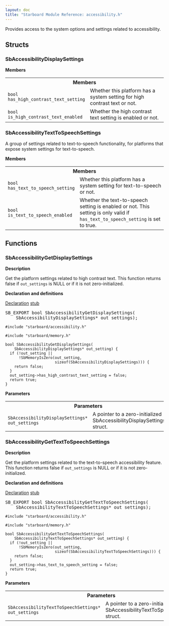 ```yaml
---
layout: doc
title: "Starboard Module Reference: accessibility.h"
---
```


Provides access to the system options and settings related to accessibility.

## Structs

### SbAccessibilityDisplaySettings

**Members**

<table class="responsive">
  <tr><th colspan="2">Members</th></tr>
  <tr>
    <td><code>bool</code><br>        <code>has_high_contrast_text_setting</code></td>    <td>Whether this platform has a system setting for high contrast text or not.</td>  </tr>
  <tr>
    <td><code>bool</code><br>        <code>is_high_contrast_text_enabled</code></td>    <td>Whether the high contrast text setting is enabled or not.</td>  </tr>
</table>

### SbAccessibilityTextToSpeechSettings

A group of settings related to text-to-speech functionality, for platforms
that expose system settings for text-to-speech.

**Members**

<table class="responsive">
  <tr><th colspan="2">Members</th></tr>
  <tr>
    <td><code>bool</code><br>        <code>has_text_to_speech_setting</code></td>    <td>Whether this platform has a system setting for text-to-speech or not.</td>  </tr>
  <tr>
    <td><code>bool</code><br>        <code>is_text_to_speech_enabled</code></td>    <td>Whether the text-to-speech setting is enabled or not. This setting is only
valid if <code>has_text_to_speech_setting</code> is set to true.</td>  </tr>
</table>

## Functions

### SbAccessibilityGetDisplaySettings

**Description**

Get the platform settings related to high contrast text.
This function returns false if `out_settings` is NULL or if it is
not zero-initialized.

**Declaration and definitions**

<div class="mdl-tabs mdl-js-tabs mdl-js-ripple-effect">
  <div class="mdl-tabs__tab-bar">
    <a href="#SbAccessibilityGetDisplaySettings-declaration" class="mdl-tabs__tab is-active">Declaration</a>
    <a href="#SbAccessibilityGetDisplaySettings-stub" class="mdl-tabs__tab">stub</a>
  </div>
  <div class="mdl-tabs__panel is-active" id="SbAccessibilityGetDisplaySettings-declaration">
<pre>
SB_EXPORT bool SbAccessibilityGetDisplaySettings(
    SbAccessibilityDisplaySettings* out_settings);
</pre>
</div>
  <div class="mdl-tabs__panel" id="SbAccessibilityGetDisplaySettings-stub">

```
#include "starboard/accessibility.h"

#include "starboard/memory.h"

bool SbAccessibilityGetDisplaySettings(
    SbAccessibilityDisplaySettings* out_setting) {
  if (!out_setting ||
      !SbMemoryIsZero(out_setting,
                      sizeof(SbAccessibilityDisplaySettings))) {
    return false;
  }
  out_setting->has_high_contrast_text_setting = false;
  return true;
}
```

  </div>
</div>

**Parameters**



<table class="responsive">
  <tr><th colspan="2">Parameters</th></tr>
  <tr>
    <td><code>SbAccessibilityDisplaySettings*</code><br>        <code>out_settings</code></td>
    <td>A pointer to a zero-initialized
SbAccessibilityDisplaySettings* struct.</td>
  </tr>
</table>

### SbAccessibilityGetTextToSpeechSettings

**Description**

Get the platform settings related to the text-to-speech accessibility
feature. This function returns false if `out_settings` is NULL or if it is
not zero-initialized.

**Declaration and definitions**

<div class="mdl-tabs mdl-js-tabs mdl-js-ripple-effect">
  <div class="mdl-tabs__tab-bar">
    <a href="#SbAccessibilityGetTextToSpeechSettings-declaration" class="mdl-tabs__tab is-active">Declaration</a>
    <a href="#SbAccessibilityGetTextToSpeechSettings-stub" class="mdl-tabs__tab">stub</a>
  </div>
  <div class="mdl-tabs__panel is-active" id="SbAccessibilityGetTextToSpeechSettings-declaration">
<pre>
SB_EXPORT bool SbAccessibilityGetTextToSpeechSettings(
    SbAccessibilityTextToSpeechSettings* out_settings);
</pre>
</div>
  <div class="mdl-tabs__panel" id="SbAccessibilityGetTextToSpeechSettings-stub">

```
#include "starboard/accessibility.h"

#include "starboard/memory.h"

bool SbAccessibilityGetTextToSpeechSettings(
    SbAccessibilityTextToSpeechSettings* out_setting) {
  if (!out_setting ||
      !SbMemoryIsZero(out_setting,
                      sizeof(SbAccessibilityTextToSpeechSettings))) {
    return false;
  }
  out_setting->has_text_to_speech_setting = false;
  return true;
}
```

  </div>
</div>

**Parameters**



<table class="responsive">
  <tr><th colspan="2">Parameters</th></tr>
  <tr>
    <td><code>SbAccessibilityTextToSpeechSettings*</code><br>        <code>out_settings</code></td>
    <td>A pointer to a zero-initialized
SbAccessibilityTextToSpeechSettings struct.</td>
  </tr>
</table>

